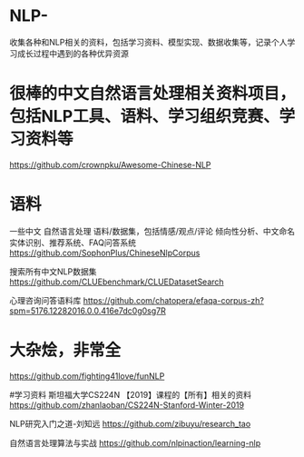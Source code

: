 # NLP-
收集各种和NLP相关的资料，包括学习资料、模型实现、数据收集等，记录个人学习成长过程中遇到的各种优异资源

# 很棒的中文自然语言处理相关资料项目，包括NLP工具、语料、学习组织竞赛、学习资料等
https://github.com/crownpku/Awesome-Chinese-NLP

# 语料
一些中文 自然语言处理 语料/数据集，包括情感/观点/评论 倾向性分析、中文命名实体识别、推荐系统、FAQ问答系统
https://github.com/SophonPlus/ChineseNlpCorpus

搜索所有中文NLP数据集 https://github.com/CLUEbenchmark/CLUEDatasetSearch

心理咨询问答语料库 https://github.com/chatopera/efaqa-corpus-zh?spm=5176.12282016.0.0.416e7dc0g0sg7R

# 大杂烩，非常全
https://github.com/fighting41love/funNLP

#学习资料
斯坦福大学CS224N 【2019】课程的【所有】相关的资料 https://github.com/zhanlaoban/CS224N-Stanford-Winter-2019

NLP研究入门之道-刘知远 https://github.com/zibuyu/research_tao

自然语言处理算法与实战 https://github.com/nlpinaction/learning-nlp
